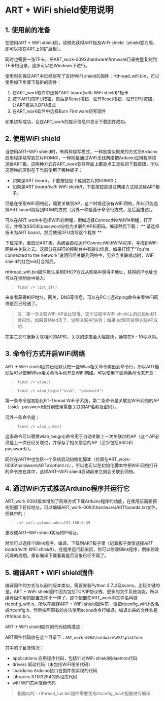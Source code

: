# ART + WiFi shield使用说明 #

## 1. 使用前的准备 ##
在使用ART + WiFi shield前，请预先获得ART板及WiFi shield（shield意为盾，即可以插在ART上的扩展板）。

同时也需要一张TF卡，把ART_work-0093\hardware\firmware目录完整复制到TF卡根目录，这步可以在Windows下进行。

使用时先保证ART中已经烧写了支持WiFi shield的固件：rtthread_wifi.bin，可以使用如下步骤下载新的固件：

1. 在ART_work软件中选择*ART board(with WiFi shield)*板卡
2. 按下ART的DFU按钮，然后是Reset按钮，松开Reset按钮，松开DFU按钮，让ART板进入DFU模式
3. 在ART_work软件中选择Burn Firmware烧写固件

如果烧写成功，会在ART_work的提示信息中显示下载固件成功。

## 2. 使用WiFi shield ##
当使用ART+WiFi shield时，有两种烧写模式，一种是类似原来的方式把Arduino应用程序烧写到芯片ROM中，一种则是通过WiFi无线网络把Arduino应用程序推送给ART板。这两种方式在ART_work软件界面上都是点工具栏的下载按钮，所以这两种的区别在于当前使用了哪种板子：

- 如果是*ART board*，下载按钮是下载到芯片的ROM中；
- 如果是*ART board(with WiFi shield)*，下载按钮是通过网络方式推送给ART板子。

但是在使用WiFi网络前，需要关联到AP，这个时候还没有WiFi网络，所以只能选择ART board烧写到ROM的方式（另外一种是基于命令行方式，见后面描述）。

可以在ART_work中选择WiFi的例程，例如选择*ConnectWithWPA*例程，打开它，并修改SSID和password分别为关联的AP和密码。编译然后下载：
** 请选择板卡为ART board，然后使用DFU烧写这个程序 **

下载完毕，重启动ART板，系统会自动运行ConnectWithWPA程序，寻找到WiFi网络并关联上去。这部分在ART的控制台中有输出信息，如果打印了“You're connected to the network”说明已经关联到网络中，另外当关联成功时，WiFi shield的红色led灯会常亮。

rtthread_wifi.bin固件默认采用DHCP方式从网络中获得IP地址，获得的IP地址也可以在控制台中输入:
>`finsh /> list_if()`

来查看获得的IP地址，网关，DNS等信息。可以在PC上通过ping命令来看WiFi网络是否已经通了。

> 注：第一次关联WiFi AP会比较慢，这个过程中WiFi shield上的红色led灯会闪烁。如果最终led灭了，说明关联AP失败；如果led常亮说明关联AP成功。

在第二次时重新关联相同的AP时，关联的速度会大幅提快，通常在5 - 10秒以内。

## 3. 命令行方式开启WiFi网络 ##
ART + WiFi shield固件已经默认把一些Wlan相关命令输出到命令行，所以ART启动后可以使用Wlan相关命令手动开启WiFi网络。可以使用下面两条命令来开启：

>`finsh /> wlan()`

>`finsh /> wlan_begin("ssid", "password")`

第一条命令是初始化RT-Thread WiFi子系统，第二条命令是关联到WiFi网络的AP（ssid、password请分别使用需要关联的AP名称及密码）。

另外一条命令是：

>`finsh /> wlan_auto()`

这条命令可以替换wlan_beign()命令用于自动关联上一次关联过的AP（这个AP必须是上一次已经关联过，并保存了相关信息的AP（至少包括SSID和password））。

同时在ART中也包括一个系统启动初始化脚本（位置在ART_work-0093\hardware\ART\root\init.rc），所以也可以在初始化脚本中把WiFi网络打开的命令放在其中，这样ART+WiFi shield启动起来立刻会关联到网络。

## 4. 通过WiFi方式推送Arduino程序并运行它 ##
ART_work 0093版本增加了网络方式下载Arduino程序的功能，在使用前需要预先配置下目标地址，可以编辑ART_work-0093\hardware\ART\boards.txt文件，把其中的：

>`art_wifi.upload.addr=192.168.0.35`

更改成ART+WiFi shield实际的IP地址。

然后可以选择个Blink程序，编译，下载到ART板子里（记着板子类型选择*ART board(with WiFi shield)*）。在程序运行起来后，你可以修改Blink程序，例如修改闪烁的周期，重新编译下载看看是否现象已经不同了。

## 5. 编译ART + WiFi shield固件 ##
编译固件的方式与以前的版本类似，需要安装Python 2.7以及scons。比较关键的是，ART + WiFi shield固件因为包括TCP/IP协议栈、更多的文件系统功能，所以编译固件用的配置文件不一样了，这个配置在ART\_work中文件名叫做rtconfig\_wifi.h。所以在编译ART + WiFi shield固件前，请把rtconfig_wifi.h改名成rtconfig.h，然后按照原有的办法使用scons命令行编译，编译出来的文件名是rtthread.bin。

ART + WiFi shield固件的代码结构描述：

ART固件代码放在这个目录下：`ART_work-0093\hardware\ART\platform`

其中的子目录情况：

- applications 应用程序代码，包括针对WiFi shield的daemon代码
- drivers 驱动代码（未包括WiFi相关代码）
- libarduino Arduino接口在固件侧实现的代码
- Libraries STM32F4的外设库代码
- wifi WiFi芯片驱动代码

>相类似的：rtthread_lua.bin固件需要使用rtconfig_lua.h配置进行编译

